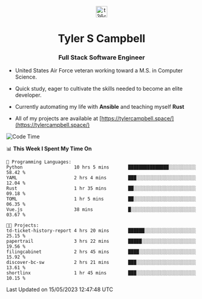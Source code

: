 <p align="center">
<a href="https://www.linkedin.com/in/t36campbell" target="blank"><img align="center" src="https://ik.imagekit.io/t36campbell/Portfolio/linkedin.png.original_m8bbGgPh6.png" alt="t36campbell" height="30" width="30" /></a>
</p>
<h1 align="center">Tyler S Campbell</h1>
<h3 align="center">Full Stack Software Engineer</h3>

* United States Air Force veteran working toward a M.S. in Computer Science.

* Quick study, eager to cultivate the skills needed to become an elite developer.

* Currently automating my life with **Ansible** and teaching myself **Rust**

* All of my projects are available at [https://tylercampbell.space/](https://tylercampbell.space/)

<!--START_SECTION:waka-->
![Code Time](http://img.shields.io/badge/Code%20Time-2%2C483%20hrs%2010%20mins-blue)

📊 **This Week I Spent My Time On** 

```text
💬 Programming Languages: 
Python                   10 hrs 5 mins       ███████████████░░░░░░░░░░   58.42 % 
YAML                     2 hrs 4 mins        ███░░░░░░░░░░░░░░░░░░░░░░   12.04 % 
Rust                     1 hr 35 mins        ██░░░░░░░░░░░░░░░░░░░░░░░   09.18 % 
TOML                     1 hr 5 mins         ██░░░░░░░░░░░░░░░░░░░░░░░   06.35 % 
Vue.js                   38 mins             █░░░░░░░░░░░░░░░░░░░░░░░░   03.67 % 

🐱‍💻 Projects: 
td-ticket-history-report 4 hrs 20 mins       ██████░░░░░░░░░░░░░░░░░░░   25.15 % 
papertrail               3 hrs 22 mins       █████░░░░░░░░░░░░░░░░░░░░   19.56 % 
filingcabinet            2 hrs 45 mins       ████░░░░░░░░░░░░░░░░░░░░░   15.92 % 
discover-bc-sw           2 hrs 21 mins       ███░░░░░░░░░░░░░░░░░░░░░░   13.61 % 
shortlinx                1 hr 45 mins        ███░░░░░░░░░░░░░░░░░░░░░░   10.15 % 
```


 Last Updated on 15/05/2023 12:47:48 UTC
<!--END_SECTION:waka-->
